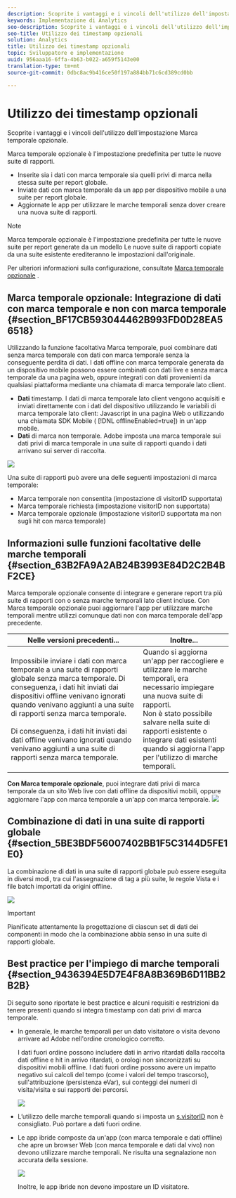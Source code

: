```yaml
---
description: Scoprite i vantaggi e i vincoli dell'utilizzo dell'impostazione Marca temporale opzionale.
keywords: Implementazione di Analytics
seo-description: Scoprite i vantaggi e i vincoli dell'utilizzo dell'impostazione Marca temporale opzionale.
seo-title: Utilizzo dei timestamp opzionali
solution: Analytics
title: Utilizzo dei timestamp opzionali
topic: Sviluppatore e implementazione
uuid: 956aaa16-6ffa-4b63-b022-a659f5143e00
translation-type: tm+mt
source-git-commit: 0dbc8ac9b416ce50f197a884bb71c6cd389cd0bb

---
```



# Utilizzo dei timestamp opzionali

Scoprite i vantaggi e i vincoli dell'utilizzo dell'impostazione Marca temporale opzionale.

Marca temporale opzionale è l'impostazione predefinita per tutte le nuove suite di rapporti.

* Inserite sia i dati con marca temporale sia quelli privi di marca nella stessa suite per report globale.
* Inviate dati con marca temporale da un app per dispositivo mobile a una suite per report globale.
* Aggiornate le app per utilizzare le marche temporali senza dover creare una nuova suite di rapporti.

>[!NOTE]
>
>Marca temporale opzionale è l'impostazione predefinita per tutte le nuove suite per report generate da un modello Le nuove suite di rapporti copiate da una suite esistente erediteranno le impostazioni dall'originale.

Per ulteriori informazioni sulla configurazione, consultate [Marca temporale opzionale](https://marketing.adobe.com/resources/help/en_US/reference/timestamp-optional.html) .

## Marca temporale opzionale: Integrazione di dati con marca temporale e non con marca temporale {#section_BF17CB593044462B993FD0D28EA56518}

Utilizzando la funzione facoltativa Marca temporale, puoi combinare dati senza marca temporale con dati con marca temporale senza la conseguente perdita di dati. I dati offline con marca temporale generata da un dispositivo mobile possono essere combinati con dati live e senza marca temporale da una pagina web, oppure integrati con dati provenienti da qualsiasi piattaforma mediante una chiamata di marca temporale lato client.

* **Dati** timestamp. I dati di marca temporale lato client vengono acquisiti e inviati direttamente con i dati del dispositivo utilizzando le variabili di marca temporale lato client: Javascript in una pagina Web o utilizzando una chiamata SDK Mobile ( [!DNL offlineEnabled=true]) in un'app mobile.
* **Dati** di marca non temporale. Adobe imposta una marca temporale sui dati privi di marca temporale in una suite di rapporti quando i dati arrivano sui server di raccolta.

![](assets/timestamp_v_non2.png)

Una suite di rapporti può avere una delle seguenti impostazioni di marca temporale:

* Marca temporale non consentita (impostazione di visitorID supportata)
* Marca temporale richiesta (impostazione visitorID non supportata)
* Marca temporale opzionale (impostazione visitorID supportata ma non sugli hit con marca temporale)

## Informazioni sulle funzioni facoltative delle marche temporali {#section_63B2FA9A2AB24B3993E84D2C2B4BF2CE}

Marca temporale opzionale consente di integrare e generare report tra più suite di rapporti con o senza marche temporali lato client incluse. Con Marca temporale opzionale puoi aggiornare l'app per utilizzare marche temporali mentre utilizzi comunque dati non con marca temporale dell'app precedente.

| Nelle versioni precedenti... | Inoltre... |
|--- |--- |
| Impossibile inviare i dati con marca temporale a una suite di rapporti globale senza marca temporale. Di conseguenza, i dati hit inviati dai dispositivi offline venivano ignorati quando venivano aggiunti a una suite di rapporti senza marca temporale. <br/><br/>Di conseguenza, i dati hit inviati dai dati offline venivano ignorati quando venivano aggiunti a una suite di rapporti senza marca temporale. | Quando si aggiorna un'app per raccogliere e utilizzare le marche temporali, era necessario impiegare una nuova suite di rapporti. <br/>Non è stato possibile salvare nella suite di rapporti esistente o integrare dati esistenti quando si aggiorna l'app per l'utilizzo di marche temporali. |

**Con Marca temporale opzionale**, puoi integrare dati privi di marca temporale da un sito Web live con dati offline da dispositivi mobili, oppure aggiornare l'app con marca temporale a un'app con marca temporale. ![](assets/timestamp_v_non6.png)

## Combinazione di dati in una suite di rapporti globale {#section_5BE3BDF56007402BB1F5C3144D5FE1E0}

La combinazione di dati in una suite di rapporti globale può essere eseguita in diversi modi, tra cui l'assegnazione di tag a più suite, le regole Vista e i file batch importati da origini offline.

![](assets/timestamp_v_non9.png)

>[!IMPORTANT]
>
>Pianificate attentamente la progettazione di ciascun set di dati dei componenti in modo che la combinazione abbia senso in una suite di rapporti globale.

## Best practice per l'impiego di marche temporali {#section_9436394E5D7E4F8A8B369B6D11BB2B2B}

Di seguito sono riportate le best practice e alcuni requisiti e restrizioni da tenere presenti quando si integra timestamp con dati privi di marca temporale.

* In generale, le marche temporali per un dato visitatore o visita devono arrivare ad Adobe nell'ordine cronologico corretto.

   I dati fuori ordine possono includere dati in arrivo ritardati dalla raccolta dati offline e hit in arrivo ritardati, o orologi non sincronizzati su dispositivi mobili offline. I dati fuori ordine possono avere un impatto negativo sui calcoli del tempo (come i valori del tempo trascorso), sull'attribuzione (persistenza eVar), sui conteggi dei numeri di visita/visita e sui rapporti dei percorsi.

   ![](assets/timestamp_v_non8.png)

* L’utilizzo delle marche temporali quando si imposta un [s.visitorID](https://marketing.adobe.com/resources/help/en_US/sc/implement/visid_custom.html) non è consigliato. Può portare a dati fuori ordine.

* Le app ibride composte da un'app (con marca temporale e dati offline) che apre un browser Web (con marca temporale e dati dal vivo) non devono utilizzare marche temporali. Ne risulta una segnalazione non accurata della sessione.

   ![](assets/timestamp_v_non.png)

   Inoltre, le app ibride non devono impostare un ID visitatore.
